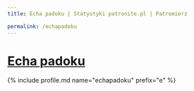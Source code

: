 ```yaml
---
title: Echa padoku | Statystyki patronite.pl | Patromierz

permalink: /echapadoku
---
```


# [Echa padoku](https://patronite.pl/echapadoku)

{% include profile.md name="echapadoku" prefix="e" %}
